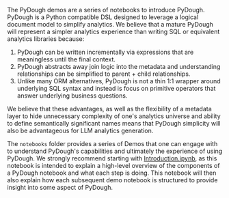 The PyDough demos are a series of notebooks to introduce PyDough. PyDough is a Python compatible
DSL designed to leverage a logical document model to simplify analytics. We believe that a mature PyDough
will represent a simpler analytics experience than writing SQL or equivalent analytics libraries because:
1. PyDough can be written incrementally via expressions that are meaningless until the final context.
2. PyDough abstracts away join logic into the metadata and understanding relationships can be simplified to parent + child relationships.
3. Unlike many ORM alternatives, PyDough is not a thin 1:1 wrapper around underlying SQL syntax and instead is focus on primitive operators that answer underlying business questions.

We believe that these advantages, as well as the flexibility of a metadata layer to hide unnecessary
complexity of one's analytics universe and ability to define semantically significant names means that
PyDough simplicity will also be advantageous for LLM analytics generation.

The `notebooks` folder provides a series of Demos that one can engage with to understand PyDough's
capabilities and ultimately the experience of using PyDough. We strongly recommend starting with
[Introduction.ipynb](notebooks/Introduction.ipynb), as this notebook is intended to explain a high-level overview of the components
of a PyDough notebook and what each step is doing. This notebook will then also explain how each
subsequent demo notebook is structured to provide insight into some aspect of PyDough.
